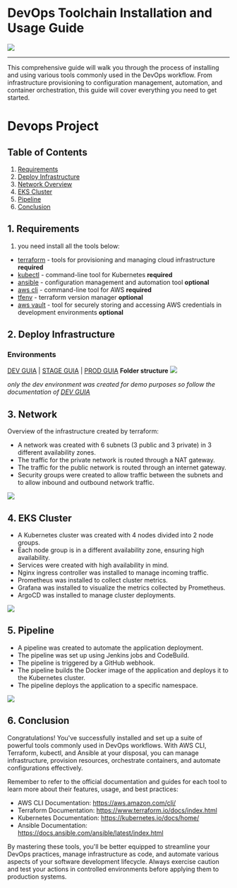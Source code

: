 # DevOps Toolchain Installation and Usage Guide

![](https://github.com/ArthurMaverick/devops_project/blob/main/docs/diagram.gif)

---

This comprehensive guide will walk you through the process of installing and using various tools commonly used in the DevOps workflow. From infrastructure provisioning to configuration management, automation, and container orchestration, this guide will cover everything you need to get started.
# Devops Project

## Table of Contents
1. [Requirements](#1-requirements)
2. [Deploy Infrastructure](#2-deploy-infrastructure)
3. [Network Overview](#3-network)
4. [EKS Cluster](#4-eks-cluster)
5. [Pipeline](#5-pipeline)
6. [Conclusion](#6-conclusion)


## 1. Requirements
1. you need install all the tools below:
- [terraform](./docs/terraform.md) - tools for provisioning and managing cloud infrastructure **required**
- [kubectl](./docs/kubectl.md) - command-line tool for Kubernetes **required**
- [ansible](./docs/ansible.md) - configuration management and automation tool **optional**
- [aws cli](./docs/aws-cli.md) - command-line tool for AWS **required**
- [tfenv](./docs/tfenv.md) - terraform version manager **optional**
- [aws vault](./docs/aws-vault.md) - tool for securely storing and accessing AWS credentials in development environments **optional**

## 2. Deploy Infrastructure

### Environments 

[DEV GUIA](https://github.com/ArthurMaverick/devops_project/tree/main/dev) | [STAGE GUIA](https://github.com/ArthurMaverick/devops_project/tree/main/stage) | [PROD GUIA](https://github.com/ArthurMaverick/devops_project/tree/main/prod)
**Folder structure**
![](https://github.com/ArthurMaverick/devops_project/blob/main/docs/repo-structure-folder.gif)
 
_only the dev environment was created for demo purposes so follow the documentation of [DEV GUIA](https://github.com/ArthurMaverick/devops_project/tree/main/dev)_

## 3. Network
Overview of the infrastructure created by terraform:

- A network was created with 6 subnets (3 public and 3 private) in 3 different availability zones.
- The traffic for the private network is routed through a NAT gateway.
- The traffic for the public network is routed through an internet gateway.
- Security groups were created to allow traffic between the subnets and to allow inbound and outbound network traffic.

![](https://github.com/ArthurMaverick/devops_project/blob/main/docs/network.gif)

## 4. EKS Cluster

- A Kubernetes cluster was created with 4 nodes divided into 2 node groups.
- Each node group is in a different availability zone, ensuring high availability.
- Services were created with high availability in mind.
- Nginx ingress controller was installed to manage incoming traffic.
- Prometheus was installed to collect cluster metrics.
- Grafana was installed to visualize the metrics collected by Prometheus.
- ArgoCD was installed to manage cluster deployments.


![](https://github.com/ArthurMaverick/devops_project/blob/main/docs/cluster.gif)

## 5. Pipeline
- A pipeline was created to automate the application deployment.
- The pipeline was set up using Jenkins jobs and CodeBuild.
- The pipeline is triggered by a GitHub webhook.
- The pipeline builds the Docker image of the application and deploys it to the Kubernetes cluster.
- The pipeline deploys the application to a specific namespace.

![](https://github.com/ArthurMaverick/devops_project/blob/main/docs/pipeline.gif)

## 6. Conclusion

Congratulations! You've successfully installed and set up a suite of powerful tools commonly used in DevOps workflows. With AWS CLI, Terraform, kubectl, and Ansible at your disposal, you can manage infrastructure, provision resources, orchestrate containers, and automate configurations effectively.

Remember to refer to the official documentation and guides for each tool to learn more about their features, usage, and best practices:

- AWS CLI Documentation: https://aws.amazon.com/cli/
- Terraform Documentation: https://www.terraform.io/docs/index.html
- Kubernetes Documentation: https://kubernetes.io/docs/home/
- Ansible Documentation: https://docs.ansible.com/ansible/latest/index.html

By mastering these tools, you'll be better equipped to streamline your DevOps practices, manage infrastructure as code, and automate various aspects of your software development lifecycle. Always exercise caution and test your actions in controlled environments before applying them to production systems.